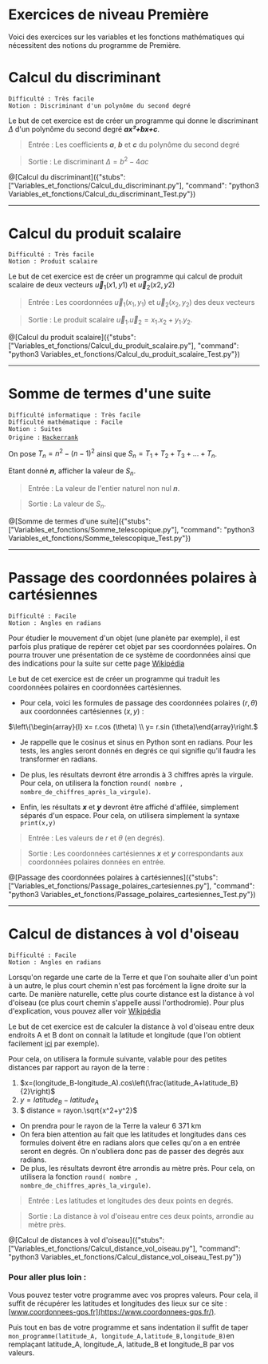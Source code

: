 # Exercices de niveau Première

Voici des exercices sur les variables et les fonctions mathématiques qui nécessitent des notions du programme de Première.

# Calcul du discriminant
`Difficulté : Très facile`  
`Notion : Discriminant d'un polynôme du second degré`

Le but de cet exercice est de créer un programme qui donne le discriminant $`\Delta`$ d'un polynôme du second degré ***ax²+bx+c***.

>Entrée : Les coefficients ***a***, ***b*** et ***c*** du polynôme du second degré

>Sortie : Le discriminant $`\Delta=b^2-4ac`$

@[Calcul du discriminant]({"stubs": ["Variables_et_fonctions/Calcul_du_discriminant.py"], "command": "python3 Variables_et_fonctions/Calcul_du_discriminant_Test.py"})

---

# Calcul du produit scalaire
`Difficulté : Très facile`  
`Notion : Produit scalaire`

Le but de cet exercice est de créer un programme qui calcul de produit scalaire de deux vecteurs $`\vec u_1 (x1,y1)`$ et $`\vec u_2 (x2,y2)`$

>Entrée : Les coordonnées $`\vec u_1 (x_1,y_1)`$ et $`\vec u_2 (x_2,y_2)`$ des deux vecteurs

>Sortie : Le produit scalaire $`\vec u_1 .\vec u_2 =x_1.x_2+y_1.y_2`$.

@[Calcul du produit scalaire]({"stubs": ["Variables_et_fonctions/Calcul_du_produit_scalaire.py"], "command": "python3 Variables_et_fonctions/Calcul_du_produit_scalaire_Test.py"})

---

# Somme de termes d'une suite
`Difficulté informatique : Très facile`  
`Difficulté mathématique : Facile`  
`Notion : Suites`  
`Origine :` [`Hackerrank`](https://www.hackerrank.com/challenges/summing-the-n-series/problem)

On pose $`T_n = n^2 - (n-1)^2`$ ainsi que $`S_n = T_1+ T_2 + T_3+... + T_n`$.

Etant donné ***n***, afficher la valeur de $`S_n`$.

> Entrée : La valeur de l'entier naturel non nul ***n***.

> Sortie : La valeur de $`S_n`$.

@[Somme de termes d'une suite]({"stubs": ["Variables_et_fonctions/Somme_telescopique.py"], "command": "python3 Variables_et_fonctions/Somme_telescopique_Test.py"})

---

# Passage des coordonnées polaires à cartésiennes
`Difficulté : Facile`  
`Notion : Angles en radians`

Pour étudier le mouvement d'un objet (une planète par exemple), il est parfois plus pratique de repérer cet objet par ses coordonnées polaires.
On pourra trouver une présentation de ce système de coordonnées  ainsi que des indications pour la suite sur cette page [Wikipédia](https://fr.wikipedia.org/wiki/Coordonn%C3%A9es_polaires)

Le but de cet exercice est de créer un programme qui traduit les coordonnées polaires en coordonnées cartésiennes.

+ Pour cela, voici les formules de passage des coordonnées polaires $`(r,\theta)`$ aux coordonnées cartésiennes $`(x,y)`$ :

$`\left\{\begin{array}{l} x= r.cos (\theta) \\ y= r.sin (\theta)\end{array}\right.`$


+ Je rappelle que le cosinus et sinus en Python sont en radians. Pour les tests, les angles seront donnés en degrés ce qui signifie  qu'il faudra les transformer en radians.

+ De plus, les résultats devront être arrondis à 3 chiffres après la virgule. Pour cela, on utilisera la fonction `round( nombre , nombre_de_chiffres_après_la_virgule)`.
+ Enfin, les résultats ***x*** et ***y*** devront être affiché d'affilée, simplement séparés d'un espace. Pour cela, on utilisera simplement la syntaxe `print(x,y)`

>Entrée : Les valeurs de $`r`$ et $`\theta`$ (en degrés).

>Sortie : Les coordonnées cartésiennes ***x*** et ***y*** correspondants aux coordonnées polaires données en entrée.

@[Passage des coordonnées polaires à cartésiennes]({"stubs": ["Variables_et_fonctions/Passage_polaires_cartesiennes.py"], "command": "python3 Variables_et_fonctions/Passage_polaires_cartesiennes_Test.py"})

---

# Calcul de distances à vol d'oiseau
`Difficulté : Facile`  
`Notion : Angles en radians`

Lorsqu'on regarde une carte de la Terre et que l'on souhaite aller d'un point à un autre, le plus court chemin n'est pas forcément la ligne droite sur la carte. De manière naturelle, cette plus courte distance est la distance à vol d'oiseau (ce plus court chemin s'appelle aussi l'orthodromie). Pour plus d'explication, vous pouvez aller voir [Wikipédia](https://fr.wikipedia.org/wiki/Orthodromie)

Le but de cet exercice est de calculer la distance à vol d'oiseau entre deux endroits A et B dont on connait la latitude et longitude (que l'on obtient facilement [ici](https://www.coordonnees-gps.fr/) par exemple). 

Pour cela, on utilisera la formule suivante, valable pour des petites distances par rapport au rayon de la terre : 
1. $`x=(longitude_B-longitude_A).cos\left(\frac{latitude_A+latitude_B}{2}\right)`$
2. $`y=latitude_B-latitude_A`$
3. $` distance = rayon.\sqrt{x^2+y^2}`$


+ On prendra pour le rayon de la Terre la valeur 6 371 km
+ On fera bien attention au fait que les latitudes et longitudes dans ces formules doivent être en radians alors que celles qu'on a en entrée seront en degrés. On n'oubliera donc pas de passer des degrés aux radians.
+ De plus, les résultats devront être arrondis au mètre près. Pour cela, on utilisera la fonction `round( nombre , nombre_de_chiffres_après_la_virgule)`.

> Entrée : Les latitudes et longitudes des deux points en degrés.

> Sortie : La distance à vol d'oiseau entre ces deux points, arrondie au mètre près.

@[Calcul de distances à vol d'oiseau]({"stubs": ["Variables_et_fonctions/Calcul_distance_vol_oiseau.py"], "command": "python3 Variables_et_fonctions/Calcul_distance_vol_oiseau_Test.py"})


### Pour aller plus loin :

Vous pouvez tester votre programme avec vos propres valeurs. Pour cela, il suffit de récupérer les latitudes et longitudes des lieux sur ce site : [www.coordonnees-gps.fr](https://www.coordonnees-gps.fr/).

Puis tout en bas de votre programme et sans indentation il suffit de taper `mon_programme(latitude_A, longitude_A,latitude_B,longitude_B)`en remplaçant latitude_A, longitude_A, latitude_B et longitude_B par vos valeurs.


